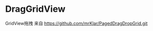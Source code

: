 DragGridView
============

GridView拖拽  来自                                     https://github.com/mrKlar/PagedDragDropGrid.git